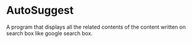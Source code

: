 # AutoSuggest
A program that displays all the related contents of the content written on search box like google search box.
